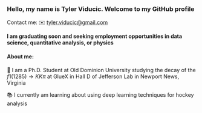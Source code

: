 ### Hello, my name is Tyler Viducic. Welcome to my GitHub profile
Contact me:
✉️ tyler.viducic@gmail.com

**I am graduating soon and seeking employment opportunities in data science, quantitative analysis, or physics**

#### About me:
🔭 I am a Ph.D. Student at Old Dominion University studying the decay of the $f1(1285) \rightarrow KK\pi$ at GlueX in Hall D of Jefferson Lab in Newport News, Virginia

📚 I currently am learning about using deep learning techniques for hockey analysis

<!---
⚡️ Languages and Tools:
-->
